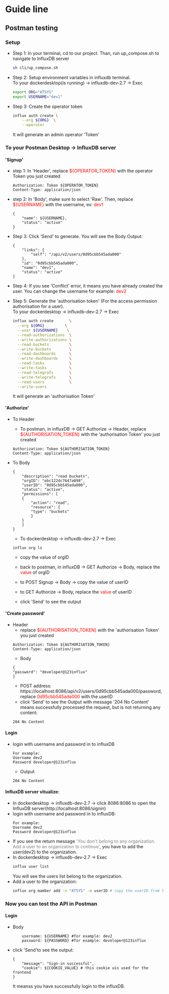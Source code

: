 # Guide line

## Postman testing

### Setup

- Step 1: In your terminal, cd to our project. Than, run up_compose.sh to navigate to InfluxDB server
  ```bash
  sh cli/up_compose.sh
  ```
- Step 2: Setup environment variables in influxdb terminal.  
   To your dockerdesktop(is running) -> influxdb-dev-2.7 -> Exec
  ```bash
  export ORG="ATSYS"
  export USERNAME="dev1"
  ```
- Step 3: Create the operator token
  ```bash
  influx auth create \
      --org ${ORG}  \
      --operator
  ```
  It will generate an admin operator 'Token'

### To your Postman Desktop -> InfluxDB server

#### 'Signup'

- step 1: In 'Header', replace <span style="color:red">${OPERATOR_TOKEN}</span> with the operator Token you just created
  ```
  Authorization: Token ${OPERATOR_TOKEN}
  Content-Type: application/json
  ```
- step 2: In 'Body', make sure to select 'Raw'. Then, replace <span style="color:red">${USERNAME}</span> with the username, ex: <span style="color:red">dev1</span>
  ```
  {
      "name": ${USERNAME},
      "status": "active"
  }
  ```
- Step 3: Click 'Send' to generate. You will see the Body Output:
  ```
  {
      "links": {
          "self": "/api/v2/users/0d95cbb545ada000"
      },
      "id": "0d95cbb545ada000",
      "name": "dev1",
      "status": "active"
  }
  ```
- Step 4: If you see 'Conflict' error, it means you have already created the user. You can change the username for example: <span style="color:red">dev2</span>

- Step 5: Generate the 'authorisation token' (For the access permission authorisation for a user).<br>
  To your dockerdesktop -> influxdb-dev-2.7 -> Exec
  ```bash
  influx auth create       \
    --org ${ORG}         \
    --user ${USERNAME}    \
    --read-authorizations  \
    --write-authorizations \
    --read-buckets         \
    --write-buckets        \
    --read-dashboards      \
    --write-dashboards     \
    --read-tasks           \
    --write-tasks          \
    --read-telegrafs       \
    --write-telegrafs      \
    --read-users           \
    --write-users
  ```
  It will generate an 'authorisation Token'

#### 'Authorize'

- To Header<br>
  - To postman, in influxDB -> GET Authorize -> Header, replace <span style="color:red">${AUTHORISATION_TOKEN}</span> with the 'authorisation Token' you just created
  ```
  Authorization: Token ${AUTHORISATION_TOKEN}
  Content-Type: application/json
  ```
- To Body<br>

  ```
  {
      "description": "read buckets",
      "orgID": "ebc122dc7647a098",
      "userID": "0d95cbb545ada000",
      "status": "active",
      "permissions": [
      {
          "action": "read",
          "resource": {
          "type": "buckets"
          }
      }
      ]
  }
  ```

  - To dockerdesktop -> influxdb-dev-2.7 -> Exec

  ```bash
  influx org ls
  ```

  - copy the value of orgID
  - back to postman, in influxDB -> GET Authorize -> Body, replace the <span style="color:red">value</span> of orgID
  - to POST Signup -> Body -> copy the value of userID
  - to GET Authorize -> Body, replace the <span style="color:red">value</span> of userID

  - click 'Send' to see the output

#### 'Create password'

- Header
  - replace <span style="color:red">${AUTHORISATION_TOKEN}</span> with the 'authorisation Token' you just created
  ```
  Authorization: Token ${AUTHORISATION_TOKEN}
  Content-Type: application/json
  ```
  - Body
  ```
  {
  "password": "developer@123influx"
  }
  ```
  - POST address: https://localhost:8086/api/v2/users/0d95cbb545ada000/password, replace <span style="color:red">0d95cbb545ada000</span> with the userID
  - click 'Send' to see the Output with message '204 No Content' means successfully processed the request, but is not returning any content:
  ```
  204 No Content
  ```

#### Login

- login with username and password in to influxDB
  ```
  For example:
  Username dev2
  Password developer@123influx
  ```
  - Output
  ```
  204 No Content
  ```

#### InfluxDB server vitualize:

- In dockerdesktop -> influxdb-dev-2.7 -> click 8086:8086 to open the InfluxDB server(http://localhost:8086/signin)
- login with username and password in to influxDB:
  ```
  For example:
  Username dev2
  Password developer@123influx
  ```
- If you see the return message <span style="color:gray">'You don't belong to any organization. Add a user to an organization to continue'</span>, you have to add the user(dev2) to the organization.
- In dockerdesktop -> influxdb-dev-2.7 -> Exec
  ```bash
  influx user list
  ```
  You will see the users list belong to the organization.
- Add a user to the organization:
  ```bash
  influx org mamber add -n "ATSYS" -m userID # copy the userID from the list
  ```

### Now you can test the API in Postman

#### Login

- Body
  ```
      username: ${USERNAME} #for example: dev2
      password: ${PASSWORD} #for example: developer@123influx
  ```
- click 'Send'to see the output:
  ```
  {
      "message": "Sign-in successful",
      "cookie": ${COOKIE_VALUE} # this cookie uis used for the frontend
  }
  ```
  It meanss you have successfully login to the influxDB.
